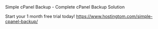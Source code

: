 Simple cPanel Backup - Complete cPanel Backup Solution



Start your 1 month free trial today! 
https://www.hostingtom.com/simple-cpanel-backup/
